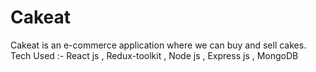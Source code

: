 # Cakeat
Cakeat is an e-commerce application where we can buy and sell cakes. Tech Used :- React js , Redux-toolkit , Node  js , Express js , MongoDB
